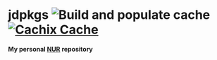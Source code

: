# jdpkgs ![Build and populate cache](https://github.com/jdev082/jdpkgs/workflows/Build%20and%20populate%20cache/badge.svg) [![Cachix Cache](https://img.shields.io/badge/cachix-jdpkgs-blue.svg)](https://jdpkgs.cachix.org)
**My personal [NUR](https://github.com/nix-community/NUR) repository**

